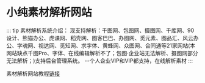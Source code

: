 # 小纯素材解析网站

::: tip 素材解析系统介绍：
现支持解析：千图网、包图网、摄图网、千库网、90设计、熊猫办公、虎课网、稻壳网、图客巴巴、办图网、觅元素、图品汇、风云办公、字魂网、视达网、觅知网、求字体、黄蜂网、众图网、合同通等21家网站(本网站缺点千图Pro、字体、在线编辑解析不了；包图·企业站无法解析、摄图网部分无法解析；)支持后台管理系统。 --个人企业VIP和VIP都支持，在线解析素材
:::

素材解析网站教程[链接](https://www.bilibili.com/video/BV1bh4y127Wq?)

